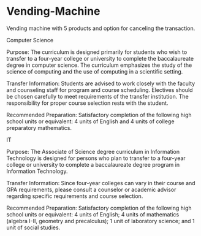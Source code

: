 # Vending-Machine
Vending machine with 5 products and option for canceling the transaction.

Computer Science

Purpose:  The curriculum is designed primarily for students who wish to transfer to a four-year college or university to complete the baccalaureate degree in computer science. The curriculum emphasizes the study of the science of computing and the use of computing in a scientific setting.

Transfer Information:  Students are advised to work closely with the faculty and counseling staff for program and course scheduling. Electives should be chosen carefully to meet requirements of the transfer institution. The responsibility for proper course selection rests with the student.

Recommended Preparation:  Satisfactory completion of the following high school units or equivalent: 4 units of English and 4 units of college preparatory mathematics.


IT

Purpose: The Associate of Science degree curriculum in Information Technology is designed for persons who plan to transfer to a four-year college or university to complete a baccalaureate degree program in Information Technology.

Transfer Information: Since four-year colleges can vary in their course and GPA requirements, please consult a counselor or academic advisor regarding specific requirements and course selection.

Recommended Preparation: Satisfactory completion of the following high school units or equivalent: 4 units of English; 4 units of mathematics (algebra I-II, geometry and precalculus); 1 unit of laboratory science; and 1 unit of social studies.

